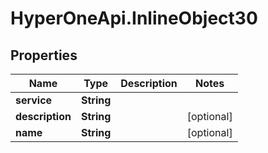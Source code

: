 # HyperOneApi.InlineObject30

## Properties
Name | Type | Description | Notes
------------ | ------------- | ------------- | -------------
**service** | **String** |  | 
**description** | **String** |  | [optional] 
**name** | **String** |  | [optional] 


